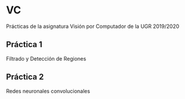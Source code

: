 # VC
Prácticas de la asignatura Visión por Computador de la UGR 2019/2020

## Práctica 1
Filtrado y Detección de Regiones

## Práctica 2
Redes neuronales convolucionales

